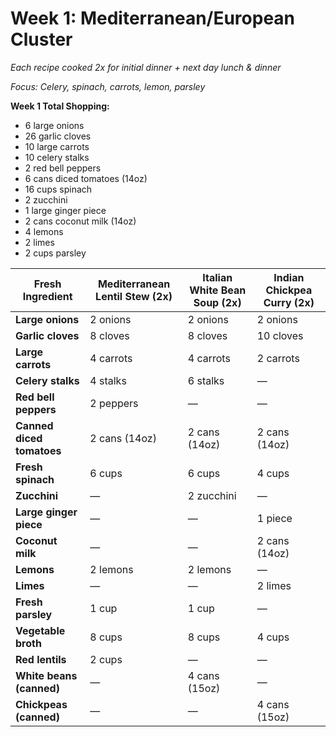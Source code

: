 # Week 1: Mediterranean/European Cluster
*Each recipe cooked 2x for initial dinner + next day lunch & dinner*

*Focus: Celery, spinach, carrots, lemon, parsley*

**Week 1 Total Shopping:**
- 6 large onions
- 26 garlic cloves
- 10 large carrots
- 10 celery stalks
- 2 red bell peppers
- 6 cans diced tomatoes (14oz)
- 16 cups spinach
- 2 zucchini
- 1 large ginger piece
- 2 cans coconut milk (14oz)
- 4 lemons
- 2 limes
- 2 cups parsley

| **Fresh Ingredient** | **Mediterranean Lentil Stew** (2x) | **Italian White Bean Soup** (2x) | **Indian Chickpea Curry** (2x) |
|---|---|---|---|
| **Large onions** | 2 onions | 2 onions | 2 onions |
| **Garlic cloves** | 8 cloves | 8 cloves | 10 cloves |
| **Large carrots** | 4 carrots | 4 carrots | 2 carrots |
| **Celery stalks** | 4 stalks | 6 stalks | — |
| **Red bell peppers** | 2 peppers | — | — |
| **Canned diced tomatoes** | 2 cans (14oz) | 2 cans (14oz) | 2 cans (14oz) |
| **Fresh spinach** | 6 cups | 6 cups | 4 cups |
| **Zucchini** | — | 2 zucchini | — |
| **Large ginger piece** | — | — | 1 piece |
| **Coconut milk** | — | — | 2 cans (14oz) |
| **Lemons** | 2 lemons | 2 lemons | — |
| **Limes** | — | — | 2 limes |
| **Fresh parsley** | 1 cup | 1 cup | — |
| **Vegetable broth** | 8 cups | 8 cups | 4 cups |
| **Red lentils** | 2 cups | — | — |
| **White beans (canned)** | — | 4 cans (15oz) | — |
| **Chickpeas (canned)** | — | — | 4 cans (15oz) |
